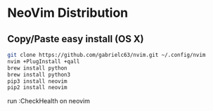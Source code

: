 # NeoVim Distribution

## Copy/Paste easy install (OS X)

```sh
git clone https://github.com/gabrielc63/nvim.git ~/.config/nvim
nvim +PlugInstall +qall
brew install python
brew install python3
pip3 install neovim
pip2 install neovim
```
run :CheckHealth on neovim
